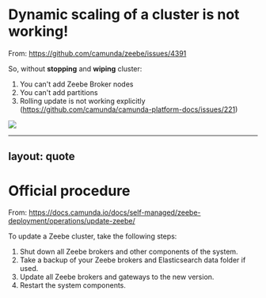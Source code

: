 # Dynamic scaling of a cluster is not working!
From: https://github.com/camunda/zeebe/issues/4391

So, without **stopping** and **wiping** cluster:
1. You can't add Zeebe Broker nodes
2. You can't add partitions
3. Rolling update is not working explicitly (https://github.com/camunda/camunda-platform-docs/issues/221)

<img src="https://3seaseurope.com/wp-content/uploads/2022/07/1-harold.webp" class="w-80" >

---
layout: quote
---
# Official procedure
From: https://docs.camunda.io/docs/self-managed/zeebe-deployment/operations/update-zeebe/

To update a Zeebe cluster, take the following steps:
1. Shut down all Zeebe brokers and other components of the system.
2. Take a backup of your Zeebe brokers and Elasticsearch data folder if used.
3. Update all Zeebe brokers and gateways to the new version.
4. Restart the system components.
